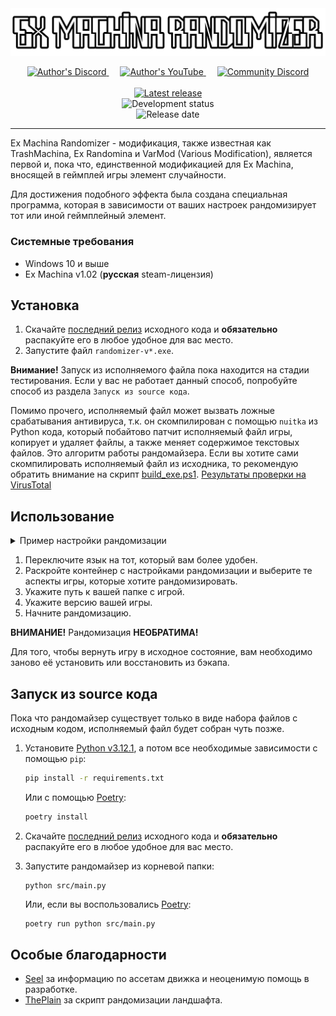 <img src="src/assets/logo.png">

<p align="center">
    <a href="https://discord.gg/sPrGBP9aFd">
        <img src="https://github.com/zatinu322/Var-Mod-Trash-Machina/assets/68562524/8287ebff-222d-4afa-bb69-a9fac3eba411", width="50", height="50", alt="Author's Discord">
    </a>&emsp;
    <a href="https://www.youtube.com/@pavlikrpg">
        <img src="https://github.com/zatinu322/Var-Mod-Trash-Machina/assets/68562524/8511cfe3-99e1-49d7-bc66-bfdd108dc189", width="50", height="50", alt="Author's YouTube">
    </a>&emsp;
    <a href="https://discord.gg/qKK2Efx">
        <img src="https://github.com/zatinu322/Var-Mod-Trash-Machina/assets/68562524/3d63e8f9-653c-4b4d-8ad2-6aa2d079fd2e", width="50", height="50", alt="Community Discord">
    </a><br/><br/>
    <a href="https://github.com/zatinu322/Var-Mod-Trash-Machina/releases/tag/v1.2-beta">
        <img src="https://img.shields.io/badge/Ex_Machina_Randomizer-v.1.3_beta-0c7307" alt="Latest release"/>
    </a><br/>
    <img src="https://img.shields.io/badge/Status-in_development-blue" alt="Development status"/><br/>
    <img src="https://img.shields.io/badge/Release_date-TBA-red" alt="Release date"/>
</p>

***
Ex Machina Randomizer - модификация, также известная как TrashMachina, Ex Randomina и VarMod (Various Modification), является первой и, пока что, единственной модификацией для Ex Machina, вносящей в геймплей игры элемент случайности.

Для достижения подобного эффекта была создана специальная программа, которая в зависимости от ваших настроек рандомизирует тот или иной геймплейный элемент.

### Системные требования

- Windows 10 и выше
- Ex Machina v1.02 (**русская** steam-лицензия)

## Установка

1. Скачайте [последний релиз](https://github.com/zatinu322/Var-Mod-Trash-Machina/releases/tag/v1.3-beta) исходного кода и **обязательно** распакуйте его в любое удобное для вас место.
2. Запустите файл `randomizer-v*.exe`.

**Внимание!** Запуск из исполняемого файла пока находится на стадии тестирования. Если у вас не работает данный способ, попробуйте способ из раздела `Запуск из source кода`.

Помимо прочего, исполняемый файл может вызвать ложные срабатывания антивируса, т.к. он скомпилирован с помощью `nuitka` из Python кода, который побайтово патчит исполняемый файл игры, копирует и удаляет файлы, а также меняет содержимое текстовых файлов. Это алгоритм работы рандомайзера. Если вы хотите сами скомпилировать исполняемый файл из исходника, то рекомендую обратить внимание на скрипт [build_exe.ps1](https://github.com/zatinu322/Var-Mod-Trash-Machina/blob/main/build_exe.ps1).
[Результаты проверки на VirusTotal](https://www.virustotal.com/gui/url/f5f52cb266eab62e7598a113c87554bcd30a121ced0a17dc8c46e6ef2bd82ae6/detection)

## Использование

<details><summary>Пример настройки рандомизации</summary><img src="https://github.com/zatinu322/Var-Mod-Trash-Machina/assets/68562524/804198e0-74e0-40d1-9704-6f4f9d08c8e0"></details>

1. Переключите язык на тот, который вам более удобен.
2. Раскройте контейнер с настройками рандомизации и выберите те аспекты игры, которые хотите рандомизировать.
3. Укажите путь к вашей папке с игрой.
4. Укажите версию вашей игры.
5. Начните рандомизацию.

**ВНИМАНИЕ!** Рандомизация **НЕОБРАТИМА!** 

Для того, чтобы вернуть игру в исходное состояние, вам необходимо заново её установить или восстановить из бэкапа.

## Запуск из source кода

Пока что рандомайзер существует только в виде набора файлов с исходным кодом, исполняемый файл будет собран чуть позже.

1. Установите [Python v3.12.1](https://www.python.org/downloads/), а потом все необходимые зависимости с помощью `pip`:
    ```sh
    pip install -r requirements.txt
    ```
    Или с помощью [Poetry](https://python-poetry.org/docs/):

    ```sh
    poetry install
    ```
2. Скачайте [последний релиз](https://github.com/zatinu322/Var-Mod-Trash-Machina/releases/tag/v1.3-beta) исходного кода и **обязательно** распакуйте его в любое удобное для вас место.

3. Запустите рандомайзер из корневой папки:
    ```
    python src/main.py
    ```
    Или, если вы воспользовались [Poetry](https://python-poetry.org/docs/):
    ```sh
    poetry run python src/main.py
    ```

## Особые благодарности

- [Seel](https://github.com/Zvetkov) за информацию по ассетам движка и неоценимую помощь в разработке.
- [ThePlain](https://github.com/ThePlain) за скрипт рандомизации ландшафта.
